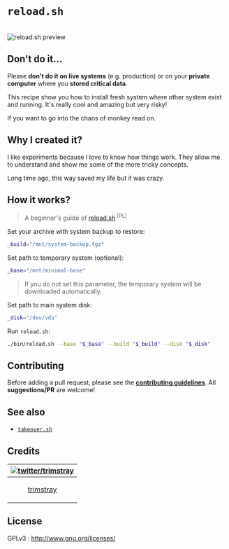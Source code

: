 # `reload.sh`

<br>

<img src="https://i.imgur.com/QETbVXy.gif" align="center" title="reload.sh preview">

## Don't do it...

Please **don't do it on live systems** (e.g. production) or on your **private computer** where you **stored critical data**.

This recipe show you how to install fresh system where other system exist and running. It's really cool and amazing but very risky!

If you want to go into the chaos of monkey read on.

## Why I created it?

I like experiments because I love to know how things work. They allow me to understand and show me some of the more tricky concepts.

Long time ago, this way saved my life but it was crazy.

## How it works?

  > A beginner's guide of [reload.sh](https://blkcipher.info/5f438f523d7ee1bb741bd21456ee2cbc.html) <sup>[PL]</sup>

Set your archive with system backup to restore:

```bash
_build="/mnt/system-backup.tgz"
```

Set path to temporary system (optional):

```bash
_base="/mnt/minimal-base"
```

  > If you do not set this parameter, the temporary system will be downloaded automatically.

Set path to main system disk:

```bash
_disk="/dev/vda"
```

Run `reload.sh`:

```bash
./bin/reload.sh --base "$_base" --build "$_build" --disk "$_disk"
```

## Contributing

Before adding a pull request, please see the **[contributing guidelines](.github/CONTRIBUTING.md)**. All **suggestions/PR** are welcome!

## See also

* [`takeover.sh`](https://github.com/marcan/takeover.sh)

## Credits

| [![twitter/trimstray](https://avatars2.githubusercontent.com/u/31127917?s=140&v=4)](https://twitter.com/trimstray "Follow @trimstray on Twitter") |
|---|
| <p align="center"><a href="https://github.com/trimstray">trimstray</a></p> |

## License

GPLv3 : <http://www.gnu.org/licenses/>
